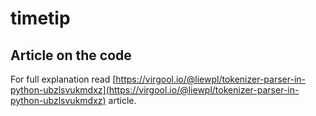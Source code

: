 # timetip

## Article on the code
For full explanation read [https://virgool.io/@liewpl/tokenizer-parser-in-python-ubzlsvukmdxz](https://virgool.io/@liewpl/tokenizer-parser-in-python-ubzlsvukmdxz) article.
